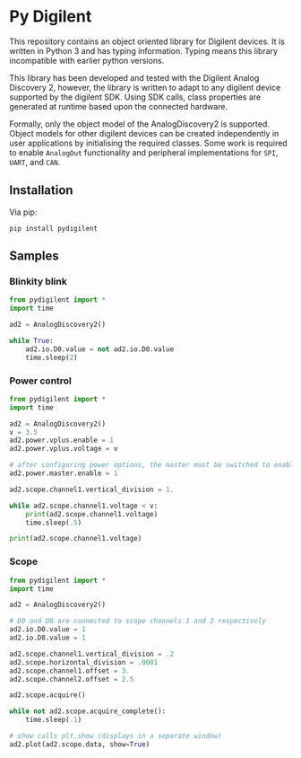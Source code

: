 # Py Digilent

This repository contains an object oriented library for Digilent devices. It is written in Python 3 and has typing information. Typing means this library incompatible with earlier python versions.

This library has been developed and tested with the Digilent Analog Discovery 2, however, the library is written to adapt to any digilent device supported by the digilent SDK. Using SDK calls, class properties are generated at runtime based upon the connected hardware. 

Formally, only the object model of the AnalogDiscovery2 is supported. Object models for other digilent devices can be created independently in user applications by initialising the required classes.  Some work is required to enable `AnalogOut` functionality and peripheral implementations for `SPI`, `UART`, and `CAN`.

## Installation

Via pip:

```
pip install pydigilent
```

## Samples

### Blinkity blink

```py
from pydigilent import *
import time

ad2 = AnalogDiscovery2()

while True:
    ad2.io.D0.value = not ad2.io.D0.value
    time.sleep(2)
```

### Power control

```py
from pydigilent import *
import time

ad2 = AnalogDiscovery2()
v = 3.5
ad2.power.vplus.enable = 1
ad2.power.vplus.voltage = v

# after configuring power options, the master must be switched to enable
ad2.power.master.enable = 1 

ad2.scope.channel1.vertical_division = 1.

while ad2.scope.channel1.voltage < v:
    print(ad2.scope.channel1.voltage)
    time.sleep(.5)

print(ad2.scope.channel1.voltage)
```

### Scope

```py
from pydigilent import *
import time

ad2 = AnalogDiscovery2()

# D0 and D8 are connected to scope channels 1 and 2 respectively
ad2.io.D0.value = 1
ad2.io.D8.value = 1

ad2.scope.channel1.vertical_division = .2
ad2.scope.horizontal_division = .0001
ad2.scope.channel1.offset = 3.
ad2.scope.channel2.offset = 2.5

ad2.scope.acquire()

while not ad2.scope.acquire_complete():
    time.sleep(.1)

# show calls plt.show (displays in a separate window)
ad2.plot(ad2.scope.data, show=True)
```


